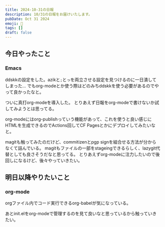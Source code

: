 ```yaml
---
title: 2024-10-31の日報
description: 10/31の日報をお届けいたします。
pubDate: Oct 31 2024
emoji: 🦊
tags: []
draft: false
---
```


## 今日やったこと

### Emacs

ddskkの設定をした。azikと`;`と`っ`を両立させる設定を見つけるのに一日潰してしまった...
でもorg-modeとか使う際はどのみちddskkを使う必要があるのでやって良かったなと。

ついに真打org-modeを導入した。
とりあえず日報をorg-modeで書けないか試してみようとは思ってる。

org-modeにはorg-publishっていう機能があって、これを使うと良い感じにHTMLを生成できるのでActions回してCF
Pagesとかにデプロイしてみたいなと。

magitも触ってみたのだけど、commitizenとpgp
signを組合せる方法が分からなくて詰んでいる。
magitもファイルの一部をstageingできるらしく、lazygit代替としても良さそうだなと思ってる。
とりあえずorg-modeに注力したいので後回しになるけど、後々やっていきたい。

## 明日以降やりたいこと

### org-mode

orgファイル内でコード実行できるorg-babelが気になっている。

あとinit.elをorg-modeで管理するのを見て良いなと思っているから触っていきたい。
